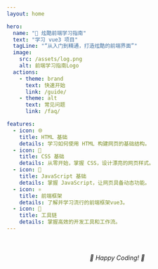 ```yaml
---
layout: home

hero:
  name: "🚀 炫酷前端学习指南"
  text: "学习 vue3 项目"
  tagLine: "“从入门到精通，打造炫酷的前端界面”"
  image:
    src: /assets/log.png
    alt: 前端学习指南Logo
  actions:
    - theme: brand
      text: 快速开始
      link: /guide/
    - theme: alt
      text: 常见问题
      link: /faq/

features:
  - icon: 🌐
    title: HTML 基础
    details: 学习如何使用 HTML 构建网页的基础结构。
  - icon: 🎨
    title: CSS 基础
    details: 从零开始，掌握 CSS，设计漂亮的网页样式。
  - icon: 📜
    title: JavaScript 基础
    details: 掌握 JavaScript，让网页具备动态功能。
  - icon: ⚛️
    title: 前端框架
    details: 了解并学习流行的前端框架vue3。
  - icon: 🔧
    title: 工具链
    details: 掌握高效的开发工具和工作流。
---
```


<div style="text-align: center; margin-top: 50px;">
  <em>🚀 Happy Coding! 🚀</em>
</div>
